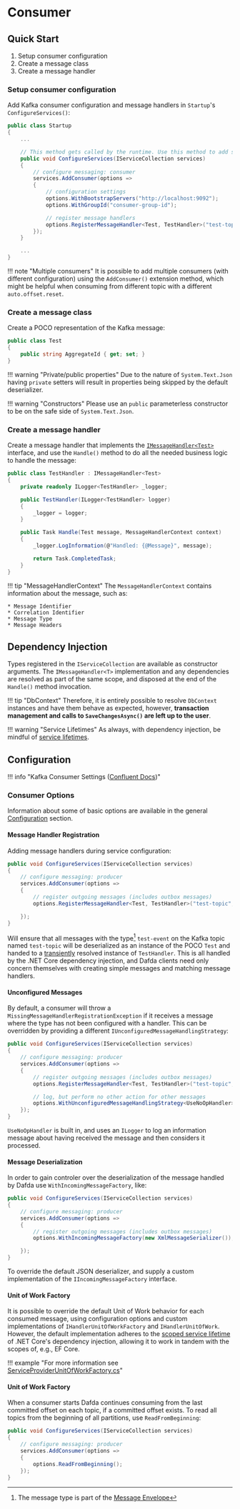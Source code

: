 # Consumer

## Quick Start

1. Setup consumer configuration
2. Create a message class
3. Create a message handler

### Setup consumer configuration

Add Kafka consumer configuration and message handlers in `Startup`'s `ConfigureServices()`:

```csharp
public class Startup
{
    ...

    // This method gets called by the runtime. Use this method to add services to the container.
    public void ConfigureServices(IServiceCollection services)
    {
        // configure messaging: consumer
        services.AddConsumer(options =>
        {
            // configuration settings
            options.WithBootstrapServers("http://localhost:9092");
            options.WithGroupId("consumer-group-id");

            // register message handlers
            options.RegisterMessageHandler<Test, TestHandler>("test-topic", "test-event");
        });
    }

    ...
}
```

!!! note "Multiple consumers"
    It is possible to add multiple consumers (with different configuration) using the `AddConsumer()` extension method, which
    might be helpful when consuming from different topic with a different `auto.offset.reset`.

### Create a message class

Create a POCO representation of the Kafka message:

```csharp
public class Test
{
    public string AggregateId { get; set; }
}
```

!!! warning "Private/public properties"
    Due to the nature of `System.Text.Json` having `private` setters will result in properties being skipped by the default deserializer.

!!! warning "Constructors"
    Please use an `public` parameterless constructor to be on the safe side of `System.Text.Json`.

### Create a message handler

Create a message handler that implements the [`IMessageHandler<Test>`](https://github.com/dfds/dafda/blob/master/src/Dafda/Consuming/IMessageHandler.cs) interface, and use the `Handle()` method to do all the needed business logic to handle the message:

```csharp
public class TestHandler : IMessageHandler<Test>
{
    private readonly ILogger<TestHandler> _logger;

    public TestHandler(ILogger<TestHandler> logger)
    {
        _logger = logger;
    }

    public Task Handle(Test message, MessageHandlerContext context)
    {
        _logger.LogInformation(@"Handled: {@Message}", message);

        return Task.CompletedTask;
    }
}
```

!!! tip "MessageHandlerContext"
    The `MessageHandlerContext` contains information about the message, such as:
    
    * Message Identifier
    * Correlation Identifier
    * Message Type
    * Message Headers

## Dependency Injection

Types registered in the `IServiceCollection` are available as constructor arguments. The `IMessageHandler<T>` implementation and any dependencies are resolved as part of the same scope, and disposed at the end of the `Handle()` method invocation.
    
!!! tip "DbContext"
    Therefore, it is entirely possible to resolve `DbContext` instances and have them behave as expected, however, **transaction management and calls to `SaveChangesAsync()` are left up to the user**.

!!! warning "Service Lifetimes"
    As always, with dependency injection, be mindful of [service lifetimes](https://docs.microsoft.com/en-us/aspnet/core/fundamentals/dependency-injection?view=aspnetcore-3.1#service-lifetimes).

## Configuration

!!! info "Kafka Consumer Settings ([Confluent Docs](https://docs.confluent.io/current/installation/configuration/consumer-configs.html))"

### Consumer Options

Information about some of basic options are available in the general [Configuration](/configuration) section.

#### Message Handler Registration

Adding message handlers during service configuration:

```csharp
public void ConfigureServices(IServiceCollection services)
{
    // configure messaging: producer
    services.AddConsumer(options =>
    {
        // register outgoing messages (includes outbox messages)
        options.RegisterMessageHandler<Test, TestHandler>("test-topic", "test-event");

    });
}
```

Will ensure that all messages with the type[^1] `test-event` on the Kafka topic named `test-topic` will be deserialized as an instance of the POCO `Test` and handed to a [transiently](https://docs.microsoft.com/en-us/aspnet/core/fundamentals/dependency-injection?view=aspnetcore-3.1#service-lifetimes) resolved instance of `TestHandler`. This is all handled by the .NET Core dependency injection, and Dafda clients need only concern themselves with creating simple messages and matching message handlers.

#### Unconfigured Messages

By default, a consumer will throw a `MissingMessageHandlerRegistrationException` if it receives a message where the type has not been configured with a handler. This can be overridden by providing a different `IUnconfiguredMessageHandlingStrategy`:

```csharp
public void ConfigureServices(IServiceCollection services)
{
    // configure messaging: producer
    services.AddConsumer(options =>
    {
        // register outgoing messages (includes outbox messages)
        options.RegisterMessageHandler<Test, TestHandler>("test-topic", "test-event");

        // log, but perform no other action for other messages
        options.WithUnconfiguredMessageHandlingStrategy<UseNoOpHandler>();
    });
}
```

`UseNoOpHandler` is built in, and uses an `ILogger` to log an information message about having received the message and then considers it processed.



#### Message Deserialization

In order to gain controler over the deserialization of the message handled by Dafda use `WithIncomingMessageFactory`, like:

```csharp
public void ConfigureServices(IServiceCollection services)
{
    // configure messaging: producer
    services.AddConsumer(options =>
    {
        // register outgoing messages (includes outbox messages)
        options.WithIncomingMessageFactory(new XmlMessageSerializer());

    });
}
```

To override the default JSON deserializer, and supply a custom implementation of the `IIncomingMessageFactory` interface.
    
#### Unit of Work Factory

It is possible to override the default Unit of Work behavior for each consumed message, using configuration options and custom implementations of `IHandlerUnitOfWorkFactory` and `IHandlerUnitOfWork`. However, the default implementation adheres to the [scoped service lifetime](https://docs.microsoft.com/en-us/aspnet/core/fundamentals/dependency-injection?view=aspnetcore-3.1#service-lifetimes) of .NET Core's dependency injection, allowing it to work in tandem with the scopes of, e.g., EF Core.

!!! example "For more information see [ServiceProviderUnitOfWorkFactory.cs](https://github.com/dfds/dafda/blob/master/src/Dafda/Consuming/ServiceProviderUnitOfWorkFactory.cs)"

[^1]: The message type is part of the [Message Envelope](/messages/#message-envelope)

#### Unit of Work Factory

When a consumer starts  Dafda continues consuming from the last committed offset on each topic, if a committed offset exists. 
To read all topics from the beginning of all partitions, use `ReadFromBeginning`: 

```csharp
public void ConfigureServices(IServiceCollection services)
{
    // configure messaging: producer
    services.AddConsumer(options =>
    {
        options.ReadFromBeginning();
    });
}
```
